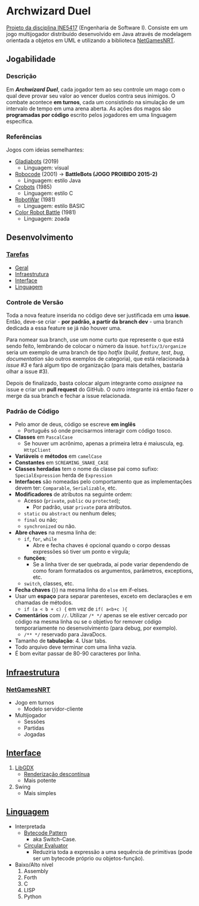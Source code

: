 # Archwizard Duel

[Projeto da disciplina INE5417](https://www.inf.ufsc.br/~ricardo.silva/INE5417e5608/) (Engenharia de Software I).
Consiste em um jogo multijogador distribuído desenvolvido em Java através de modelagem orientada a objetos em UML e utilizando a biblioteca [NetGamesNRT](http://www.labsoft.ufsc.br/~netgames/NetGamesNRT).

## Jogabilidade

### Descrição

Em ***Archwizard Duel***, cada jogador tem ao seu controle um mago com o qual deve provar seu valor ao vencer duelos contra seus inimigos.
O combate acontece **em turnos**, cada um consistindo na simulação de um intervalo de tempo em uma arena aberta.
As ações dos magos são **programadas por código** escrito pelos jogadores em uma linguagem específica.

### Referências

Jogos com ideias semelhantes:

- [Gladiabots](https://store.steampowered.com/app/871930/Gladiabots/) (2019)
  - Linguagem: visual
- [Robocode](http://robowiki.net/wiki/Robocode) (2001) -> **BattleBots (JOGO PROIBIDO 2015-2)**
  - Linguagem: estilo Java
- [Crobots](http://crobots.deepthought.it/home.php) (1985)
  - Linguagem: estilo C
- [RobotWar](https://en.wikipedia.org/wiki/RobotWar) (1981)
  - Linguagem: estilo BASIC
- [Color Robot Battle](https://programminggames.org/Color_Robot_Battle) (1981)
  - Linguagem: zoada

## Desenvolvimento

### [Tarefas](https://github.com/baioc/ArchwizardDuel/projects)

- [Geral](https://github.com/baioc/ArchwizardDuel/projects/4)
- [Infraestrutura](https://github.com/baioc/ArchwizardDuel/projects/1)
- [Interface](https://github.com/baioc/ArchwizardDuel/projects/2)
- [Linguagem](https://github.com/baioc/ArchwizardDuel/projects/3)

### Controle de Versão

Toda a nova feature inserida no código deve ser justificada em uma **issue**.
Então, deve-se criar - **por padrão, a partir da branch dev** - uma branch dedicada a essa feature se já não houver uma.

Para nomear sua branch, use um nome curto que represente o que está sendo feito, lembrando de colocar o número da issue.
`hotfix/3/organize` seria um exemplo de uma branch de tipo *hotfix* (*build*, *feature*, *test*, *bug*, *documentation* são outros exemplos de categoria), que está relacionada à *issue #3* e fará algum tipo de organização (para mais detalhes, bastaria olhar a issue #3).

Depois de finalizado, basta colocar algum integrante como *assignee* na issue e criar um **pull request** do GitHub.
O outro integrante irá então fazer o merge da sua branch e fechar a issue relacionada.

### Padrão de Código

- Pelo amor de deus, código se escreve **em inglês**
  - Português só onde precisarmos interagir com código tosco.
- **Classes** em `PascalCase`
  - Se houver um acrônimo, apenas a primeira letra é maiuscula, eg. `HttpClient`
- **Variáveis** e **métodos** em `camelCase`
- **Constantes** em `SCREAMING_SNAKE_CASE`
- **Classes herdadas** tem o nome da classe pai como sufixo: `SpecialExpression` herda de `Expression`
- **Interfaces** são nomeadas pelo comportamento que as implementações devem ter: `Comparable`, `Serializable`, etc.
- **Modificadores** de atributos na seguinte ordem:
  - Acesso (`private`, `public` ou `protected`);
    - Por padrão, usar `private` para atributos.
  - `static` ou `abstract` ou nenhum deles;
  - `final` ou não;
  - `synchronized` ou não.
- **Abre chaves** na mesma linha de:
  - `if`, `for`, `while`
    - Abre e fecha chaves é opcional quando o corpo dessas expressões só tiver um ponto e vírgula;
  - **funções**;
    - Se a linha tiver de ser quebrada, aí pode variar dependendo de como foram formatados os argumentos, parâmetros, exceptions, etc.
  - `switch`, classes, etc.
- **Fecha chaves** (`}`) na mesma linha do `else` em if-elses.
- Usar um **espaço** para separar parenteses, exceto em declarações e em chamadas de métodos.
  - `if (a < b + c) {` em vez de `if( a<b+c ){`
- **Comentários** com `//`. Utilizar `/* */` apenas se ele estiver cercado por código na mesma linha ou se o objetivo for remover código temporariamente no desenvolvimento (para debug, por exemplo).
  - `/** */` reservado para JavaDocs.
- Tamanho de **tabulação**: 4. Usar tabs.
- Todo arquivo deve terminar com uma linha vazia.
- É bom evitar passar de 80-90 caracteres por linha.

## [Infraestrutura](https://github.com/baioc/ArchwizardDuel/projects/1)

### [NetGamesNRT](http://www.labsoft.ufsc.br/~netgames/NetGamesNRT)

- Jogo em turnos
  - Modelo servidor-cliente
- Multijogador
  - Sessões
  - Partidas
  - Jogadas

## [Interface](https://github.com/baioc/ArchwizardDuel/projects/2)

1. [LibGDX](https://github.com/libgdx/libgdx/wiki)
   - [Renderização descontínua](https://github.com/libgdx/libgdx/wiki/Continuous-%26amp%3B-Non-Continuous-Rendering)
   - Mais potente
2. Swing
   - Mais simples

## [Linguagem](https://github.com/baioc/ArchwizardDuel/projects/3)

- Interpretada
  - [Bytecode Pattern](http://gameprogrammingpatterns.com/bytecode.html)
    - aka Switch-Case.
  - [Circular Evaluator](https://mitpress.mit.edu/sites/default/files/sicp/full-text/book/book-Z-H-26.html)
    - Reduziria toda a expressão a uma sequência de primitivas (pode ser um bytecode próprio ou objetos-função).
- Baixo/Alto nível
  1. Assembly
  2. Forth
  3. C
  4. LISP
  5. Python
